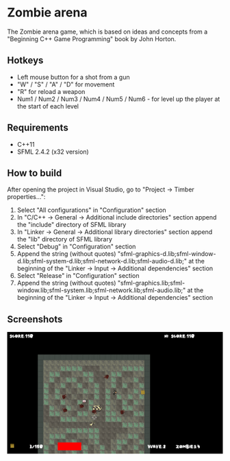 # Zombie arena
The Zombie arena game, which is based on ideas and concepts from a "Beginning C++ Game Programming" book by John Horton.

Hotkeys
--------
- Left mouse button for a shot from a gun
- "W" / "S" / "A" / "D"  for movement
- "R" for reload a weapon
- Num1 / Num2 / Num3 / Num4 / Num5 / Num6 - for level up the player at the start of each level

Requirements
------------
- C++11
- SFML 2.4.2 (x32 version)

How to build 
------------
After opening the project in Visual Studio, go to "Project -> Timber properties...":
1) Select "All configurations" in "Configuration" section
2) In "C/C++ -> General -> Additional include directories" section append the "include" directory of SFML library
3) In "Linker -> General -> Additional library directories" section append the "lib" directory of SFML library
4) Select "Debug" in "Configuration" section
5) Append the string (without quotes) "sfml-graphics-d.lib;sfml-window-d.lib;sfml-system-d.lib;sfml-network-d.lib;sfml-audio-d.lib;" at the beginning of the
"Linker -> Input -> Additional dependencies" section
6) Select "Release" in "Configuration" section
7) Append the string (without quotes) "sfml-graphics.lib;sfml-window.lib;sfml-system.lib;sfml-network.lib;sfml-audio.lib;" at the beginning of the
"Linker -> Input -> Additional dependencies" section

Screenshots
-----------
<p align="center">
  <img src="https://github.com/GameDevHQ/ZombieArena/blob/master/Screenshots/Screenshot_1.png"/>
</p>
